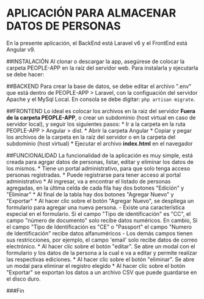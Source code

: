 # APLICACIÓN PARA ALMACENAR DATOS DE PERSONAS
 En la presente aplicación, el BackEnd está Laravel v6 y el FrontEnd está Angular v9.

##INSTALACIÓN
 Al clonar o descargar la app, asegúrese de colocar la carpeta PEOPLE-APP en la raíz del servidor web. 
 Para instalarla y ejecutarla se debe hacer:

##BACKEND
 Para crear la base de datos, se debe editar el archivo ".env" que está dentro de PEOPLE-APP > Laravel, con la configuación del servidor Apache y el MySql Local. En consola se debe digitar: ```php artisan migrate```.

##FRONTEND
 Lo ideal es colocar los archivos en la raiz del servidor __Fuera de la carpeta PEOPLE-APP__, o crear un subdominio (host virtual en caso de servidor local), y seguir los siguientes pasos:
    * Ir a la carpeta en la ruta PEOPLE-APP > Angular > dist.
    * Abrir la carpeta Angular
    * Copiar y pegar los archivos de la carpeta en la raíz del servidor o en la carpeta del subdominio (host virtual)
    * Ejecutar el archivo **index.html** en el navegador
 
 ##FUNCIONALIDAD
La funcionalidad de la aplicación es muy simple, está creada para agrgar datos de personas, listar, editar y eliminar los datos de los mismos.
    * Tiene un portal administrativo, para que solo tenga acceso personas registradas.
    * Puede registrarse para tener acceso al portal administrativo
    * Al ingresar, va a encontrar el listado de personas agregadas, en la última celda de cada fila hay dos botones "Edición" y "Eliminar"
    * Al final de la tabla hay dos botones "Agregar Nuevo" y "Exportar"
    * Al hacer clic sobre el botón "Agregar Nuevo", se despliega un formulario para agregar una nueva persona.
        - Existe una característica especial en el formulario. Si el campo "Tipo de identificación" es "CC", el campo "número de documento" solo recibe datos numéricos. En cambio, Si el campo "Tipo de Identificación es "CE" o "Passport" el campo "Numero de Identificación" recibe datos alfanuméricos
        - Los demás campos tienen sus restricciones, por ejemplo, el campo 'email' solo recibe datos de correo electrónico.
    * Al hacer clic sobre el botón "editar". Se abre un modal con el formulario y los datos de la persona  a la cual e va a editar y permite realizar las respectivas ediciones.
    * Al hacer clic sobre el botón "eliminar". Se abre un modal para eliminar el registro elegido
    * Al hacer clic sobre el botón "Exportar" se exportan los datos a un archivo CSV que puede guardarse en el disco duro.

###Fin
